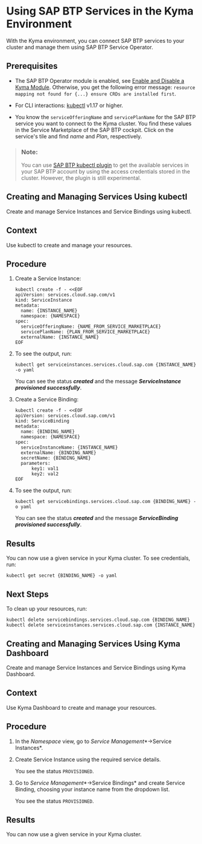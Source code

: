 <!-- loioea4dd81e49254dd482d32e3c20f4477a -->

# Using SAP BTP Services in the Kyma Environment

With the Kyma environment, you can connect SAP BTP services to your cluster and manage them using SAP BTP Service Operator.



<a name="loioea4dd81e49254dd482d32e3c20f4477a__prereq_vbj_qf2_qtb"/>

## Prerequisites

-   The SAP BTP Operator module is enabled, see [Enable and Disable a Kyma Module](../50-administration-and-ops/enable-and-disable-a-kyma-module-1b548e9.md#loio1b548e9ad4744b978b8b595288b0cb5c). Otherwise, you get the following error message: `resource mapping not found for {...} ensure CRDs are installed first`.

-   For CLI interactions: [kubectl](https://kubernetes.io/docs/tasks/tools/) v1.17 or higher.

-   You know the `serviceOfferingName` and `servicePlanName` for the SAP BTP service you want to connect to the Kyma cluster. You find these values in the Service Marketplace of the SAP BTP cockpit. Click on the service's tile and find *name* and *Plan*, respectively.


> ### Note:  
> You can use [SAP BTP kubectl plugin](https://github.com/SAP/sap-btp-service-operator#sap-btp-kubectl-plugin-experimental) to get the available services in your SAP BTP account by using the access credentials stored in the cluster. However, the plugin is still experimental.

<a name="loioc8520b1c5c67409eb2d6e06c519eef18"/>

<!-- loioc8520b1c5c67409eb2d6e06c519eef18 -->

## Creating and Managing Services Using kubectl

Create and manage Service Instances and Service Bindings using kubectl.



## Context

Use kubectl to create and manage your resources.



<a name="loioc8520b1c5c67409eb2d6e06c519eef18__steps_ayb_vch_ypb"/>

## Procedure

1.  Create a Service Instance:

    ```
    kubectl create -f - <<EOF
    apiVersion: services.cloud.sap.com/v1
    kind: ServiceInstance
    metadata:
      name: {INSTANCE_NAME}
      namespace: {NAMESPACE}
    spec:
      serviceOfferingName: {NAME_FROM_SERVICE_MARKETPLACE}
      servicePlanName: {PLAN_FROM_SERVICE_MARKETPLACE}
      externalName: {INSTANCE_NAME}
    EOF
    ```

2.  To see the output, run:

    ```
    kubectl get serviceinstances.services.cloud.sap.com {INSTANCE_NAME} -o yaml
    ```

    You can see the status ***created*** and the message ***ServiceInstance provisioned successfully***.

3.  Create a Service Binding:

    ```
    kubectl create -f - <<EOF
    apiVersion: services.cloud.sap.com/v1
    kind: ServiceBinding
    metadata:
      name: {BINDING_NAME}
      namespace: {NAMESPACE}
    spec:
      serviceInstanceName: {INSTANCE_NAME}
      externalName: {BINDING_NAME}
      secretName: {BINDING_NAME}
      parameters:
          key1: val1
          key2: val2
    EOF
    ```

4.  To see the output, run:

    ```
    kubectl get servicebindings.services.cloud.sap.com {BINDING_NAME} -o yaml
    ```

    You can see the status ***created*** and the message ***ServiceBinding provisioned successfully***.




<a name="loioc8520b1c5c67409eb2d6e06c519eef18__result_sch_bjy_bzb"/>

## Results

You can now use a given service in your Kyma cluster. To see credentials, run:

```
kubectl get secret {BINDING_NAME} -o yaml
```



<a name="loioc8520b1c5c67409eb2d6e06c519eef18__postreq_jqd_mjy_bzb"/>

## Next Steps

To clean up your resources, run:

```
kubectl delete servicebindings.services.cloud.sap.com {BINDING_NAME}
kubectl delete serviceinstances.services.cloud.sap.com {INSTANCE_NAME}
```

<a name="loio975983821be040f0b7886791abcf3b7e"/>

<!-- loio975983821be040f0b7886791abcf3b7e -->

## Creating and Managing Services Using Kyma Dashboard

Create and manage Service Instances and Service Bindings using Kyma Dashboard.



## Context

Use Kyma Dashboard to create and manage your resources.



## Procedure

1.  In the *Namespace* view, go to *Service Management**→Service Instances*.

2.  Create Service Instance using the required service details.

    You see the status `PROVISIONED`.

3.  Go to *Service Management**→Service Bindings* and create Service Binding, choosing your instance name from the dropdown list.

    You see the status `PROVISIONED`.




<a name="loio975983821be040f0b7886791abcf3b7e__result_m43_t3y_bzb"/>

## Results

You can now use a given service in your Kyma cluster.

